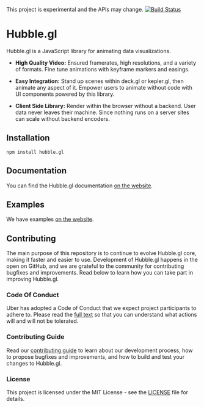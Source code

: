 This project is experimental and the APIs may change. [![Build Status](https://travis-ci.com/uber/hubble.gl.svg?token=PtHeXeSzaZyx3BjJ7DmZ&branch=master)](https://travis-ci.com/uber/hubble.gl)
# Hubble.gl

Hubble.gl is a JavaScript library for animating data visualizations.

- **High Quality Video:** Ensured framerates, high resolutions, and a variety of formats. Fine tune animations with keyframe markers and easings.

- **Easy Integration:** Stand up scenes within deck.gl or kepler.gl, then animate any aspect of it. Empower users to animate without code with UI components powered by this library.

- **Client Side Library:** Render within the browser without a backend. User data never leaves their machine. Since nothing runs on a server sites can scale without backend encoders.

## Installation

```
npm install hubble.gl
```

## Documentation

You can find the Hubble.gl documentation [on the website](https://uber.github.io/hubble.gl/docs).

## Examples

We have examples [on the website](https://uber.github.io/hubble.gl/examples).

## Contributing

The main purpose of this repository is to continue to evolve Hubble.gl core, making it faster and easier to use. Development of Hubble.gl happens in the open on GitHub, and we are grateful to the community for contributing bugfixes and improvements. Read below to learn how you can take part in improving Hubble.gl.

### Code Of Conduct

Uber has adopted a Code of Conduct that we expect project participants to adhere to. Please read the [full text](/CODE_OF_CONDUCT.md) so that you can understand what actions will and will not be tolerated.

### Contributing Guide

Read our [contributing guide](/CONTRIBUTING.md) to learn about our development process, how to propose bugfixes and improvements, and how to build and test your changes to Hubble.gl.

### License

This project is licensed under the MIT License - see the [LICENSE](LICENSE) file for details.

